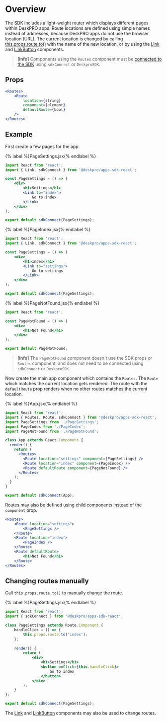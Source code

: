 Overview
========
The SDK includes a light-weight router which displays different pages within DeskPRO apps. Route locations are defined using simple names instead of addresses, because DeskPRO apps do not use the browser location (URL). The current location is changed by calling [this.props.route.to()](/pages/props/#route) with the name of the new location, or by using the [Link](/pages/components/Link) and [LinkButton](/pages/components/LinkButton) components.

> **[info]**
> Components using the `Routes` component must be [connected to the SDK](/pages/props/#connecting-your-components) using `sdkConnect` or `DeskproSDK`.

## Props

```jsx
<Routes>
    <Route
        location={string}
        component={element}
        defaultRoute={bool}
    />
</Routes>
```

## Example

First create a few pages for the app.

{% label %}PageSettings.jsx{% endlabel %}
```jsx
import React from 'react';
import { Link, sdkConnect } from '@deskpro/apps-sdk-react';

const PageSettings = () => (
    <div>
        <h1>Settings</h1>
        <Link to="index">
            Go to index
        </Link>
    </div>
);

export default sdkConnect(PageSettings);
```

{% label %}PageIndex.jsx{% endlabel %}
```jsx
import React from 'react';
import { Link, sdkConnect } from '@deskpro/apps-sdk-react';

const PageSettings = () => (
    <div>
        <h1>Index</h1>
        <Link to="settings">
            Go to settings
        </Link>
    </div>
);

export default sdkConnect(PageSettings);
```

{% label %}PageNotFound.jsx{% endlabel %}
```jsx
import React from 'react';

const PageNotFound = () => (
    <div>
        <h1>Not Found</h1>
    </div>
);

export default PageNotFound;
```

> **[info]**
> The `PageNotFound` component doesn't use the SDK props or `Routes` component, and does not need to be connected using `sdkConnect` or `DeskproSDK`.

Now create the main app component which contains the `Routes`. The `Route` which matches the current location gets rendered. The route with the `defaultRoute` prop renders when no other routes matches the current location.

{% label %}App.jsx{% endlabel %}
```jsx
import React from 'react';
import { Routes, Route, sdkConnect } from '@deskpro/apps-sdk-react';
import PageSettings from './PageSettings';
import PageIndex from './PageIndex';
import PageNotFound from './PageNotFound';

class App extends React.Component {
  render() {
    return (
      <Routes>
        <Route location="settings" component={PageSettings} />
        <Route location="index" component={PageIndex} />
        <Route defaultRoute component={PageNotFound} />
      </Routes>
    );
  }
}

export default sdkConnect(App);
```

Routes may also be defined using child components instead of the `component` prop.

```jsx
<Routes>
    <Route location="settings">
        <PageSettings />
    </Route>
    <Route location="index">
        <PageIndex />
    </Route>
    <Route defaultRoute>
        <h1>Not Found</h1>
    </Route>
</Routes>
```

## Changing routes manually

Call `this.props.route.to()` to manually change the route.

{% label %}PageSettings.jsx{% endlabel %}
```jsx
import React from 'react';
import { sdkConnect } from '@deskpro/apps-sdk-react';

class PageSettings extends Route.Component {
    handleClick = () => {
        this.props.route.to('index');
    };
    
    render() {
        return (
            <div>
                <h1>Settings</h1>
                <button onClick={this.handleClick}>
                    Go to index
                </button>
            </div>
        );
    }
};

export default sdkConnect(PageSettings);
```

The [Link](/components/link.md) and [LinkButton](/components/linkbutton.md) components may also be used to change routes.